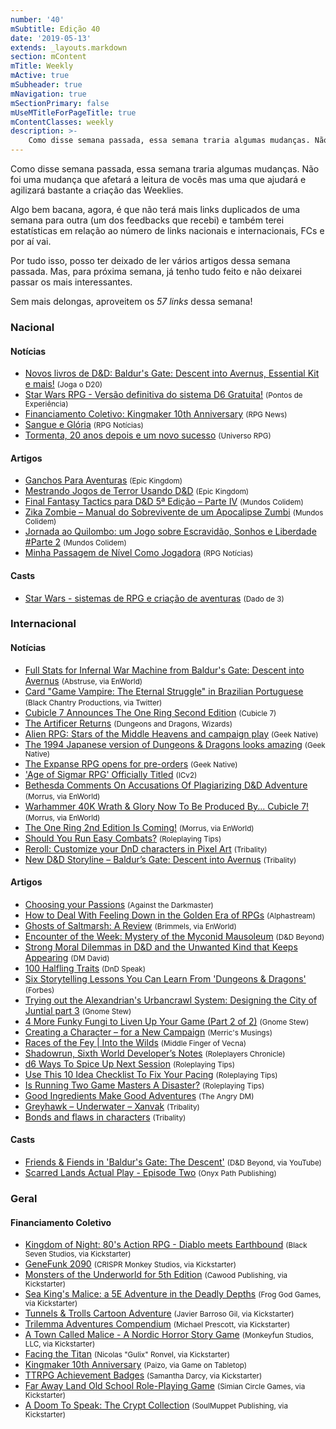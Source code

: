 ```yaml
---
number: '40'
mSubtitle: Edição 40
date: '2019-05-13'
extends: _layouts.markdown
section: mContent
mTitle: Weekly
mActive: true
mSubheader: true
mNavigation: true
mSectionPrimary: false
mUseMTitleForPageTitle: true
mContentClasses: weekly
description: >-
    Como disse semana passada, essa semana traria algumas mudanças. Não foi uma mudança que afetará a leitura de vocês mas uma que ajudará e agilizará bastante a criação das Weeklies.
---
```

Como disse semana passada, essa semana traria algumas mudanças. Não foi uma mudança que afetará a leitura de vocês mas uma que ajudará e agilizará bastante a criação das Weeklies.

Algo bem bacana, agora, é que não terá mais links duplicados de uma semana para outra (um dos feedbacks que recebi) e também terei estatísticas em relação ao número de links nacionais e internacionais, FCs e por aí vai.

Por tudo isso, posso ter deixado de ler vários artigos dessa semana passada. Mas, para próxima semana, já tenho tudo feito e não deixarei passar os mais interessantes.

Sem mais delongas, aproveitem os *57 links* dessa semana!

### Nacional

#### Notícias

- [Novos livros de D&amp;D: Baldur&#039;s Gate: Descent into Avernus, Essential Kit e mais!] <small>(Joga o D20)</small>
- [Star Wars RPG - Versão definitiva do sistema D6 Gratuita!] <small>(Pontos de Experiência)</small>
- [Financiamento Coletivo: Kingmaker 10th Anniversary] <small>(RPG News)</small>
- [Sangue e Glória] <small>(RPG Notícias)</small>
- [Tormenta, 20 anos depois e um novo sucesso] <small>(Universo RPG)</small>

#### Artigos

- [Ganchos Para Aventuras] <small>(Epic Kingdom)</small>
- [Mestrando Jogos de Terror Usando D&amp;D] <small>(Epic Kingdom)</small>
- [Final Fantasy Tactics para D&amp;D 5ª Edição – Parte IV] <small>(Mundos Colidem)</small>
- [Zika Zombie – Manual do Sobrevivente de um Apocalipse Zumbi] <small>(Mundos Colidem)</small>
- [Jornada ao Quilombo: um Jogo sobre Escravidão, Sonhos e Liberdade #Parte 2] <small>(Mundos Colidem)</small>
- [Minha Passagem de Nível Como Jogadora] <small>(RPG Notícias)</small>

#### Casts

- [Star Wars - sistemas de RPG e criação de aventuras] <small>(Dado de 3)</small>

### Internacional

#### Notícias

- [Full Stats for Infernal War Machine from Baldur&#039;s Gate: Descent into Avernus] <small>(Abstruse, via EnWorld)</small>
- [Card &quot;Game Vampire: The Eternal Struggle&quot; in Brazilian Portuguese] <small>(Black Chantry Productions, via Twitter)</small>
- [Cubicle 7 Announces The One Ring Second Edition] <small>(Cubicle 7)</small>
- [The Artificer Returns] <small>(Dungeons and Dragons, Wizards)</small>
- [Alien RPG: Stars of the Middle Heavens and campaign play] <small>(Geek Native)</small>
- [The 1994 Japanese version of Dungeons &amp; Dragons looks amazing] <small>(Geek Native)</small>
- [The Expanse RPG opens for pre-orders] <small>(Geek Native)</small>
- [&#039;Age of Sigmar RPG&#039; Officially Titled] <small>(ICv2)</small>
- [Bethesda Comments On Accusations Of Plagiarizing D&amp;D Adventure] <small>(Morrus, via EnWorld)</small>
- [Warhammer 40K Wrath &amp; Glory Now To Be Produced By... Cubicle 7!] <small>(Morrus, via EnWorld)</small>
- [The One Ring 2nd Edition Is Coming!] <small>(Morrus, via EnWorld)</small>
- [Should You Run Easy Combats?] <small>(Roleplaying Tips)</small>
- [Reroll: Customize your DnD characters in Pixel Art] <small>(Tribality)</small>
- [New D&amp;D Storyline – Baldur’s Gate: Descent into Avernus] <small>(Tribality)</small>

#### Artigos

- [Choosing your Passions] <small>(Against the Darkmaster)</small>
- [How to Deal With Feeling Down in the Golden Era of RPGs] <small>(Alphastream)</small>
- [Ghosts of Saltmarsh: A Review] <small>(Brimmels, via EnWorld)</small>
- [Encounter of the Week: Mystery of the Myconid Mausoleum] <small>(D&amp;D Beyond)</small>
- [Strong Moral Dilemmas in D&amp;D and the Unwanted Kind that Keeps Appearing] <small>(DM David)</small>
- [100 Halfling Traits] <small>(DnD Speak)</small>
- [Six Storytelling Lessons You Can Learn From &#039;Dungeons &amp; Dragons&#039;] <small>(Forbes)</small>
- [Trying out the Alexandrian&#039;s Urbancrawl System: Designing the City of Juntial part 3] <small>(Gnome Stew)</small>
- [4 More Funky Fungi to Liven Up Your Game (Part 2 of 2)] <small>(Gnome Stew)</small>
- [Creating a Character – for a New Campaign] <small>(Merric&#039;s Musings)</small>
- [Races of the Fey | Into the Wilds] <small>(Middle Finger of Vecna)</small>
- [Shadowrun, Sixth World Developer’s Notes] <small>(Roleplayers Chronicle)</small>
- [d6 Ways To Spice Up Next Session] <small>(Roleplaying Tips)</small>
- [Use This 10 Idea Checklist To Fix Your Pacing] <small>(Roleplaying Tips)</small>
- [Is Running Two Game Masters A Disaster?] <small>(Roleplaying Tips)</small>
- [Good Ingredients Make Good Adventures] <small>(The Angry DM)</small>
- [Greyhawk – Underwater – Xanvak] <small>(Tribality)</small>
- [Bonds and flaws in characters] <small>(Tribality)</small>

#### Casts

- [Friends &amp; Fiends in &#039;Baldur&#039;s Gate: The Descent&#039;] <small>(D&amp;D Beyond, via YouTube)</small>
- [Scarred Lands Actual Play - Episode Two] <small>(Onyx Path Publishing)</small>

### Geral

#### Financiamento Coletivo

- [Kingdom of Night: 80&#039;s Action RPG - Diablo meets Earthbound] <small>(Black Seven Studios, via Kickstarter)</small>
- [GeneFunk 2090] <small>(CRISPR Monkey Studios, via Kickstarter)</small>
- [Monsters of the Underworld for 5th Edition] <small>(Cawood Publishing, via Kickstarter)</small>
- [Sea King&#039;s Malice: a 5E Adventure in the Deadly Depths] <small>(Frog God Games, via Kickstarter)</small>
- [Tunnels &amp; Trolls Cartoon Adventure] <small>(Javier Barroso Gil, via Kickstarter)</small>
- [Trilemma Adventures Compendium] <small>(Michael Prescott, via Kickstarter)</small>
- [A Town Called Malice - A Nordic Horror Story Game] <small>(Monkeyfun Studios, LLC, via Kickstarter)</small>
- [Facing the Titan] <small>(Nicolas &quot;Gulix&quot; Ronvel, via Kickstarter)</small>
- [Kingmaker 10th Anniversary] <small>(Paizo, via Game on Tabletop)</small>
- [TTRPG Achievement Badges] <small>(Samantha Darcy, via Kickstarter)</small>
- [Far Away Land Old School Role-Playing Game] <small>(Simian Circle Games, via Kickstarter)</small>
- [A Doom To Speak: The Crypt Collection] <small>(SoulMuppet Publishing, via Kickstarter)</small>


[Six Storytelling Lessons You Can Learn From &#039;Dungeons &amp; Dragons&#039;]: https://www.forbes.com/sites/goldiechan/2019/05/17/storytelling-lessons-dnd/
[Novos livros de D&amp;D: Baldur&#039;s Gate: Descent into Avernus, Essential Kit e mais!]: https://jogaod20.blogspot.com/2019/05/DnDLive2019-1.html
[How to Deal With Feeling Down in the Golden Era of RPGs]: http://alphastream.org/index.php/2019/05/17/how-to-deal-with-feeling-down-in-the-golden-era-of-rpgs/
[Cubicle 7 Announces The One Ring Second Edition]: https://www.cubicle7games.com/cubicle-7-announces-the-one-ring-second-edition/
[A Doom To Speak: The Crypt Collection]: https://www.kickstarter.com/projects/soulmuppet/a-doom-to-speak-the-crypt-collection
[Alien RPG: Stars of the Middle Heavens and campaign play]: https://www.geeknative.com/65748/alien-rpg-stars-of-the-middle-heavens-and-campaign-play/
[Minha Passagem de Nível Como Jogadora]: https://medium.com/rpgnoticias/minha-passagem-de-n%C3%ADvel-como-jogadora-9775d3e0505a
[Scarred Lands Actual Play - Episode Two]: https://www.youtube.com/watch?v=ObMJcb3BioQ
[Ganchos Para Aventuras]: https://epickingdom.wordpress.com/2019/05/16/ganchos-para-aventuras/
[Kingdom of Night: 80&#039;s Action RPG - Diablo meets Earthbound]: https://www.kickstarter.com/projects/72352007/kingdom-of-night-80s-action-rpg-diablo-meets-earth
[Sea King&#039;s Malice: a 5E Adventure in the Deadly Depths]: https://www.kickstarter.com/projects/froggodgames/sea-kings-malice-a-5e-adventure-in-the-deadly-dept
[Mestrando Jogos de Terror Usando D&amp;D]: https://epickingdom.wordpress.com/2019/05/14/mestrando-jogos-de-terror-usando-dd/
[Star Wars RPG - Versão definitiva do sistema D6 Gratuita!]: http://www.pontosdeexperiencia.com.br/2015/02/star-wars-rpg-versao-definitiva-do.html
[Star Wars - sistemas de RPG e criação de aventuras]: https://anchor.fm/dadode3/episodes/Star-Wars---sistemas-de-RPG-e-criao-de-aventuras-e3vhvi
[Financiamento Coletivo: Kingmaker 10th Anniversary]: https://newsrpg.wordpress.com/2019/05/14/financiamento-coletivo-kingmaker-10th-anniversary/
[Kingmaker 10th Anniversary]: https://www.gameontabletop.com/cf194/kingmaker-10th-anniversary.html
[TTRPG Achievement Badges]: https://www.kickstarter.com/projects/samanthadarcy/ttrpg-achievement-badges
[Encounter of the Week: Mystery of the Myconid Mausoleum]: https://www.dndbeyond.com/posts/492-encounter-of-the-week-mystery-of-the-myconid
[Sangue e Glória]: https://medium.com/rpgnoticias/sangue-e-glória-6b4143bc8892
[Final Fantasy Tactics para D&amp;D 5ª Edição – Parte IV]: https://www.mundoscolidem.com.br/final-fantasy-tactics-para-5a-edicao-parte-iv/
[Tormenta, 20 anos depois e um novo sucesso]: https://universorpg.com/bau-do-mestre/financiamentos/tormenta-20-anos-depois-e-um-novo-sucesso/
[Zika Zombie – Manual do Sobrevivente de um Apocalipse Zumbi]: https://www.mundoscolidem.com.br/zika-zombie/
[Jornada ao Quilombo: um Jogo sobre Escravidão, Sonhos e Liberdade #Parte 2]: https://www.mundoscolidem.com.br/jornada-ao-quilombo-um-jogo-sobre-escravidao-sonhos-e-liberdade-parte-2/
[Is Running Two Game Masters A Disaster?]: https://www.roleplayingtips.com/running-games/is-running-two-game-masters-a-disaster/
[Use This 10 Idea Checklist To Fix Your Pacing]: https://www.roleplayingtips.com/running-games/use-this-10-idea-checklist-to-fix-your-pacing/
[Should You Run Easy Combats?]: https://www.roleplayingtips.com/combat/combat-action/should-you-run-easy-combats/
[Strong Moral Dilemmas in D&amp;D and the Unwanted Kind that Keeps Appearing]: https://dmdavid.com/tag/strong-moral-dilemmas-in-dd-and-the-unwanted-kind-that-keeps-appearing/
[d6 Ways To Spice Up Next Session]: https://www.roleplayingtips.com/running-games/d6-ways-to-spice-up-next-session/
[Good Ingredients Make Good Adventures]: https://theangrygm.com/good-ingredients-good-adventures/
[100 Halfling Traits]: http://dndspeak.com/2019/05/100-halfling-traits/
[Bonds and flaws in characters]: https://www.tribality.com/2019/05/14/bonds-and-flaws-in-characters/
[Greyhawk – Underwater – Xanvak]: https://www.tribality.com/2019/05/15/greyhawk-underwater-syrmyr-2/
[Reroll: Customize your DnD characters in Pixel Art]: https://www.tribality.com/2019/05/15/reroll-customize-your-dnd-characters-in-pixel-art/
[New D&amp;D Storyline – Baldur’s Gate: Descent into Avernus]: https://www.tribality.com/2019/05/17/new-dd-storyline-baldurs-gate-descent-into-avernus/
[The Artificer Returns]: http://dnd.wizards.com/articles/unearthed-arcana/artificer-returns
[Trying out the Alexandrian&#039;s Urbancrawl System: Designing the City of Juntial part 3]: https://gnomestew.com/trying-out-the-alexandrians-urbancrawl-system-designing-the-city-of-juntial-part-3/
[4 More Funky Fungi to Liven Up Your Game (Part 2 of 2)]: https://gnomestew.com/4-more-funky-fungi-to-liven-up-your-game-part-2-of-2/
[Races of the Fey | Into the Wilds]: https://mfov.magehandpress.com/2019/05/races-of-fey-into-wilds.html
[Bethesda Comments On Accusations Of Plagiarizing D&amp;D Adventure]: http://www.enworld.org/forum/content.php?6295-Bethesda-Comments-On-Accusations-Of-Palgiarizing-D-D-Adventure#new_tab&amp;utm_source=rss&amp;utm_medium=rss&amp;utm_campaign=bethesda-comments-on-accusations-of-plagiarizing-dd-adventure
[&#039;Age of Sigmar RPG&#039; Officially Titled]: https://icv2.com/articles/news/view/43205/age-sigmar-rpg-officially-titled
[A Town Called Malice - A Nordic Horror Story Game]: https://www.kickstarter.com/projects/monkeyfunstudios/a-town-called-malice-a-nordic-horror-story-game
[Facing the Titan]: https://www.kickstarter.com/projects/gulix/facing-the-titan
[Monsters of the Underworld for 5th Edition]: https://www.kickstarter.com/projects/1875657065/monsters-of-the-underworld-for-5th-edition
[Far Away Land Old School Role-Playing Game]: https://www.kickstarter.com/projects/305572273/far-away-land-old-school-role-playing-game
[GeneFunk 2090]: https://www.kickstarter.com/projects/crisprmonkey/genefunk-2090
[Tunnels &amp; Trolls Cartoon Adventure]: https://www.kickstarter.com/projects/863831334/tunnels-and-trolls-cartoon-adventure
[Trilemma Adventures Compendium]: https://www.kickstarter.com/projects/trilemma/trilemma-adventures-compendium
[Ghosts of Saltmarsh: A Review]: http://www.enworld.org/forum/content.php?6301-Ghosts-of-Saltmarsh-A-Review
[The 1994 Japanese version of Dungeons &amp; Dragons looks amazing]: https://www.geeknative.com/65761/the-1994-japanese-version-of-dungeons-dragons-looks-amazing/
[The Expanse RPG opens for pre-orders]: https://www.geeknative.com/65786/the-expanse-rpg-opens-for-pre-orders/
[Warhammer 40K Wrath &amp; Glory Now To Be Produced By... Cubicle 7!]: http://www.enworld.org/forum/content.php?6310-Warhammer-40K-Wrath-Glory-Now-Tp-Be-Produced-By-Cubicle-7!
[The One Ring 2nd Edition Is Coming!]: http://www.enworld.org/forum/content.php?6315-The-One-Ring-2nd-Edition-Is-Coming!
[Full Stats for Infernal War Machine from Baldur&#039;s Gate: Descent into Avernus]: http://www.enworld.org/forum/content.php?6320-Full-Stats-for-Infernal-War-Machine
[Card &quot;Game Vampire: The Eternal Struggle&quot; in Brazilian Portuguese]: https://twitter.com/Black_Chantry/status/1129798455646404611
[Choosing your Passions]: https://www.vsdarkmaster.com/2019/05/19/choosing-your-passions/
[Creating a Character – for a New Campaign]: https://merricb.com/2019/05/19/creating-a-character-for-a-new-campaign/
[Shadowrun, Sixth World Developer’s Notes]: http://roleplayerschronicle.com/?p=50661
[Friends &amp; Fiends in &#039;Baldur&#039;s Gate: The Descent&#039;]: https://www.youtube.com/watch?v=Vbh4UifImPg


